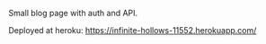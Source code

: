 Small blog page with auth and API.

Deployed at heroku: 
https://infinite-hollows-11552.herokuapp.com/
